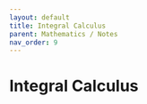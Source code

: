 ```yaml
---
layout: default
title: Integral Calculus
parent: Mathematics / Notes
nav_order: 9
---
```


# Integral Calculus
